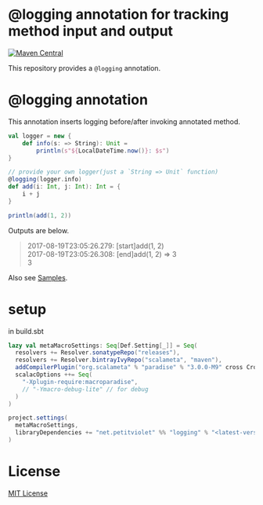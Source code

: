 # @logging annotation for tracking method input and output

[![Maven Central](https://maven-badges.herokuapp.com/maven-central/net.petitviolet/logging_2.12/badge.svg)](https://maven-badges.herokuapp.com/maven-central/net.petitviolet/logging_2.12)

This repository provides a `@logging` annotation.

# @logging annotation

This annotation inserts logging before/after invoking annotated method.

```scala
val logger = new {
    def info(s: => String): Unit =
        println(s"${LocalDateTime.now()}: $s")
}

// provide your own logger(just a `String => Unit` function)
@logging(logger.info)
def add(i: Int, j: Int): Int = {
    i + j
}

println(add(1, 2))
```

Outputs are below.

> 2017-08-19T23:05:26.279: [start]add(1, 2)  
> 2017-08-19T23:05:26.308: [end]add(1, 2) => 3  
> 3

Also see [Samples](https://github.com/petitviolet/scala-logging/blob/master/sample/src/main/scala/net/petitviolet/logging/meta/loggingApp.scala).

# setup

in build.sbt

```scala
lazy val metaMacroSettings: Seq[Def.Setting[_]] = Seq(
  resolvers += Resolver.sonatypeRepo("releases"),
  resolvers += Resolver.bintrayIvyRepo("scalameta", "maven"),
  addCompilerPlugin("org.scalameta" % "paradise" % "3.0.0-M9" cross CrossVersion.full),
  scalacOptions ++= Seq(
    "-Xplugin-require:macroparadise",
    // "-Ymacro-debug-lite" // for debug
  )
)

project.settings(
  metaMacroSettings,
  libraryDependencies += "net.petitviolet" %% "logging" % "<latest-version>"
)
```

# License

[MIT License](https://petitviolet.mit-license.org/)
